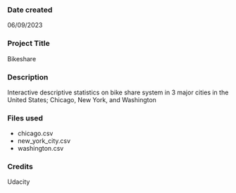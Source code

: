 ### Date created
06/09/2023

### Project Title
Bikeshare

### Description
Interactive descriptive statistics on bike share system in 3 major cities in the United States; Chicago, New York, and Washington   

### Files used

* chicago.csv
* new_york_city.csv
* washington.csv

### Credits
Udacity

